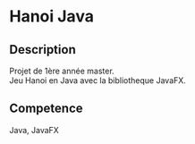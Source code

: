 # Hanoi Java

## Description
Projet de 1ère année master.<br />
Jeu Hanoi en Java avec la bibliotheque JavaFX.

## Competence
Java, JavaFX
